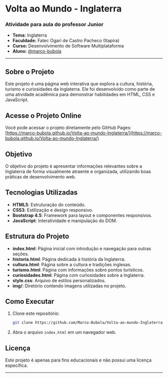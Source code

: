 # Volta ao Mundo - Inglaterra

### Atividade para aula do professor Junior

- **Tema:** Inglaterra
- **Faculdade:** Fatec Ogari de Castro Pacheco (Itapira)
- **Curso:** Desenvolvimento de Software Multiplataforma
- **Aluno:** [@marco-bubola](https://github.com/Marco-Bubola)

---

## Sobre o Projeto

Este projeto é uma página web interativa que explora a cultura, história, turismo e curiosidades da Inglaterra. Ele foi desenvolvido como parte de uma atividade acadêmica para demonstrar habilidades em HTML, CSS e JavaScript.


## Acesse o Projeto Online

Você pode acessar o projeto diretamente pelo GitHub Pages:  
[https://marco-bubola.github.io/Volta-ao-mundo-Inglaterra/](https://marco-bubola.github.io/Volta-ao-mundo-Inglaterra/)

## Objetivo

O objetivo do projeto é apresentar informações relevantes sobre a Inglaterra de forma visualmente atraente e organizada, utilizando boas práticas de desenvolvimento web.

## Tecnologias Utilizadas

- **HTML5**: Estruturação do conteúdo.
- **CSS3**: Estilização e design responsivo.
- **Bootstrap 4.5**: Framework para layout e componentes responsivos.
- **JavaScript**: Interatividade e manipulação do DOM.

## Estrutura do Projeto

- **index.html**: Página inicial com introdução e navegação para outras seções.
- **historia.html**: Página dedicada à história da Inglaterra.
- **cultura.html**: Página sobre a cultura e tradições inglesas.
- **turismo.html**: Página com informações sobre pontos turísticos.
- **curiosidades.html**: Página com curiosidades sobre a Inglaterra.
- **style.css**: Arquivo de estilos personalizados.
- **img/**: Diretório contendo imagens utilizadas no projeto.

## Como Executar

1. Clone este repositório:
   ```bash
   git clone https://github.com/Marco-Bubola/Volta-ao-mundo-Inglaterra.git
   ```
2. Abra o arquivo `index.html` em um navegador web.

## Licença

Este projeto é apenas para fins educacionais e não possui uma licença específica.

---
